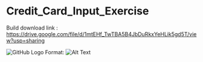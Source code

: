 # Credit_Card_Input_Exercise

Build download link : https://drive.google.com/file/d/1mtEHf_TwTBA5B4JbDuRkxYeHLik5gd5T/view?usp=sharing

![GitHub Logo](C:\Users\LENOVOP\Downloads)
Format: ![Alt Text](url)
